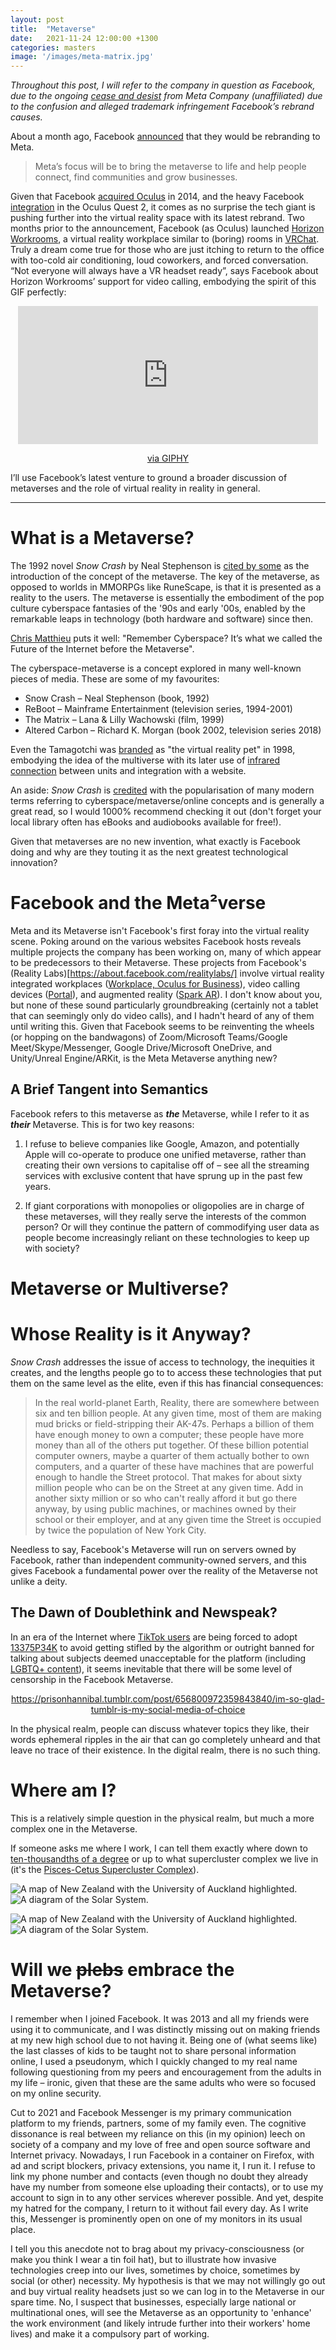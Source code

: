 ```yaml
---
layout: post
title:  "Metaverse"
date:   2021-11-24 12:00:00 +1300
categories: masters
image: '/images/meta-matrix.jpg'
---
```


*Throughout this post, I will refer to the company in question as Facebook, due to the ongoing [cease and desist](https://meta.company/) from Meta Company (unaffiliated) due to the confusion and alleged trademark infringement Facebook’s rebrand causes.*

About a month ago, Facebook [announced](https://about.fb.com/news/2021/10/facebook-company-is-now-meta/) that they would be rebranding to Meta.
> Meta’s focus will be to bring the metaverse to life and help people connect, find communities and grow businesses.

Given that Facebook [acquired Oculus](https://about.facebook.com/company-info/) in 2014, and the heavy Facebook [integration](https://support.oculus.com/articles/accounts/facebook-accounts-on-oculus/index-facebook-accounts-on-oculus/) in the Oculus Quest 2, it comes as no surprise the tech giant is pushing further into the virtual reality space with its latest rebrand. Two months prior to the announcement, Facebook (as Oculus) launched [Horizon Workrooms](https://about.fb.com/news/2021/08/introducing-horizon-workrooms-remote-collaboration-reimagined/), a virtual reality workplace similar to (boring) rooms in [VRChat](https://hello.vrchat.com/). Truly a dream come true for those who are just itching to return to the office with too-cold air conditioning, loud coworkers, and forced conversation. “Not everyone will always have a VR headset ready”, says Facebook about Horizon Workrooms’ support for video calling, embodying the spirit of this GIF perfectly:

<div style="margin-left: auto; margin-right: auto; display: block; text-align: center; width: 100%"><iframe src="https://giphy.com/embed/yJu2jIQZgPubm" width="480" height="221" frameBorder="0" class="giphy-embed" allowFullScreen></iframe><p><a href="https://giphy.com/gifs/lucille-bluth-banana-oblivious-yJu2jIQZgPubm">via GIPHY</a></p></div>

<p>I’ll use Facebook’s latest venture to ground a broader discussion of metaverses and the role of virtual reality in reality in general.</p>

---

# What is a Metaverse?
The 1992 novel *Snow Crash* by Neal Stephenson is [cited by some](https://heinonline.org/HOL/P?h=hein.journals/nyls49&i=93) as the introduction of the concept of the metaverse. The key of the metaverse, as opposed to worlds in MMORPGs like RuneScape, is that it is presented as a reality to the users. The metaverse is essentially the embodiment of the pop culture cyberspace fantasies of the '90s and early '00s, enabled by the remarkable leaps in technology (both hardware and software) since then.

[Chris Matthieu](https://medium.com/metaverses/remember-cyberspace-its-what-we-called-the-future-of-the-internet-before-the-metaverse-9be03a83122e) puts it well: "Remember Cyberspace? It’s what we called the Future of the Internet before the Metaverse".

The cyberspace-metaverse is a concept explored in many well-known pieces of media. These are some of my favourites:

* Snow Crash – Neal Stephenson (book, 1992)
* ReBoot – Mainframe Entertainment (television series, 1994-2001)
* The Matrix – Lana & Lilly Wachowski (film, 1999)
* Altered Carbon – Richard K. Morgan (book 2002, television series 2018)

Even the Tamagotchi was [branded](https://web.archive.org/web/19980709195449/http://www.bandai.com/pressroom/98tama.html) as "the virtual reality pet" in 1998, embodying the idea of the multiverse with its later use of [infrared connection](https://web.archive.org/web/20040703145011/http://tamagotchi.com/news/news.cfm?wn_id=71) between units and integration with a website.

An aside: *Snow Crash* is [credited](https://doi.org/10.1016/j.ijhcs.2003.12.014) with the popularisation of many modern terms referring to cyberspace/metaverse/online concepts and is generally a great read, so I would 1000% recommend checking it out (don't forget your local library often has eBooks and audiobooks available for free!).

Given that metaverses are no new invention, what exactly is Facebook doing and why are they touting it as the next greatest technological innovation?

# Facebook and the Meta&#xB2;verse

Meta and its Metaverse isn't Facebook's first foray into the virtual reality scene. Poking around on the various websites Facebook hosts reveals multiple projects the company has been working on, many of which appear to be predecessors to their Metaverse. These projects from Facebook's (Reality Labs)[https://about.facebook.com/realitylabs/] involve virtual reality integrated workplaces ([Workplace, Oculus for Business](https://tech.fb.com/the-future-of-work-and-the-next-computing-platform/)), video calling devices ([Portal](https://portal.facebook.com/nz/)), and augmented reality ([Spark AR](https://sparkar.facebook.com/ar-studio/)). I don't know about you, but none of these sound particularly groundbreaking (certainly not a tablet that can seemingly only do video calls), and I hadn't heard of any of them until writing this. Given that Facebook seems to be reinventing the wheels (or hopping on the bandwagons) of Zoom/Microsoft Teams/Google Meet/Skype/Messenger, Google Drive/Microsoft OneDrive, and Unity/Unreal Engine/ARKit, is the Meta Metaverse anything new?

## A Brief Tangent into Semantics

Facebook refers to this metaverse as ***the*** Metaverse, while I refer to it as ***their*** Metaverse. This is for two key reasons:

1. I refuse to believe companies like Google, Amazon, and potentially Apple will co-operate to produce one unified metaverse, rather than creating their own versions to capitalise off of – see all the streaming services with exclusive content that have sprung up in the past few years.

1. If giant corporations with monopolies or oligopolies are in charge of these metaverses, will they really serve the interests of the common person? Or will they continue the pattern of commodifying user data as people become increasingly reliant on these technologies to keep up with society?

# Metaverse or Multiverse?

# Whose Reality is it Anyway?

*Snow Crash* addresses the issue of access to technology, the inequities it creates, and the lengths people go to to access these technologies that put them on the same level as the elite, even if this has financial consequences:
> In the real world-planet Earth, Reality, there are somewhere between six and ten billion people.  At any given time, most of them are making mud bricks or field-stripping their AK-47s.  Perhaps a billion of them have enough money to own a computer; these people have more money than all of the others put together.  Of these billion potential computer owners, maybe a quarter of them actually bother to own computers, and a quarter of these have machines that are powerful enough to handle the Street protocol.  That makes for about sixty million people who can be on the Street at any given time.  Add in another sixty million or so who can't really afford it but go there anyway, by using public machines, or machines owned by their school or their employer, and at any given time the Street is occupied by twice the population of New York City.

Needless to say, Facebook's Metaverse will run on servers owned by Facebook, rather than independent community-owned servers, and this gives Facebook a fundamental power over the reality of the Metaverse not unlike a deity.

## The Dawn of Doublethink and Newspeak?

In an era of the Internet where [TikTok users](https://prisonhannibal.tumblr.com/post/656800972359843840/im-so-glad-tumblr-is-my-social-media-of-choice) are being forced to adopt [13375P34K](https://en.wikipedia.org/wiki/Leet) to avoid getting stifled by the algorithm or outright banned for talking about subjects deemed unacceptable for the platform (including [LGBTQ+ content](https://www.them.us/story/lgbtq-users-reportedly-being-censored-by-tiktok)), it seems inevitable that there will be some level of censorship in the Facebook Metaverse.

<div class="tumblr-post" data-href="https://embed.tumblr.com/embed/post/MM95EyILrPV_Ur9A4qc5Tw/656800972359843840" data-did="61eca88908a62169d8517e60133eae8eb2fe7130" style="margin: auto; display: block; text-align: center"><a href="https://prisonhannibal.tumblr.com/post/656800972359843840/im-so-glad-tumblr-is-my-social-media-of-choice">https://prisonhannibal.tumblr.com/post/656800972359843840/im-so-glad-tumblr-is-my-social-media-of-choice</a></div>  <script async src="https://assets.tumblr.com/post.js"></script>

In the physical realm, people can discuss whatever topics they like, their words ephemeral ripples in the air that can go completely unheard and that leave no trace of their existence. In the digital realm, there is no such thing.

# Where am I?

This is a relatively simple question in the physical realm, but much a more complex one in the Metaverse.

If someone asks me where I work, I can tell them exactly where down to [ten-thousandths of a degree](https://xkcd.com/2170/) or up to what supercluster complex we live in (it's the [Pisces-Cetus Supercluster Complex](https://articles.adsabs.harvard.edu/pdf/1986ApJ...303...25T)).

<img src="/images/uoa-nz.jpg" alt="A map of New Zealand with the University of Auckland highlighted."><img src="/images/earth-location.jpg" alt="A diagram of the Solar System.">

![A map of New Zealand with the University of Auckland highlighted.](/images/uoa-nz.jpg) ![A diagram of the Solar System.](/images/earth-location.jpg)

# Will we ~~plebs~~ embrace the Metaverse?

I remember when I joined Facebook. It was 2013 and all my friends were using it to communicate, and I was distinctly missing out on making friends at my new high school due to not having it. Being one of (what seems like) the last classes of kids to be taught not to share personal information online, I used a pseudonym, which I quickly changed to my real name following questioning from my peers and encouragement from the adults in my life – ironic, given that these are the same adults who were so focused on my online security.

Cut to 2021 and Facebook Messenger is my primary communication platform to my friends, partners, some of my family even. The cognitive dissonance is real between my reliance on this (in my opinion) leech on society of a company and my love of free and open source software and Internet privacy. Nowadays, I run Facebook in a container on Firefox, with ad and script blockers, privacy extensions, you name it, I run it. I refuse to link my phone number and contacts (even though no doubt they already have my number from someone else uploading their contacts), or to use my account to sign in to any other services wherever possible. And yet, despite my hatred for the company, I return to it without fail every day. As I write this, Messenger is prominently open on one of my monitors in its usual place.

I tell you this anecdote not to brag about my privacy-consciousness (or make you think I wear a tin foil hat), but to illustrate how invasive technologies creep into our lives, sometimes by choice, sometimes by social (or other) necessity. My hypothesis is that we may not willingly go out and buy virtual reality headsets just so we can log in to the Metaverse in our spare time. No, I suspect that businesses, especially large national or multinational ones, will see the Metaverse as an opportunity to 'enhance' the work environment (and likely intrude further into their workers' home lives) and make it a compulsory part of working.
